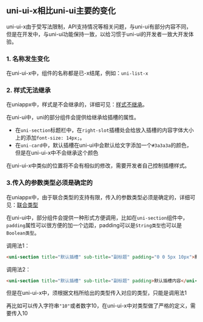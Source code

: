 ## uni-ui-x相比uni-ui主要的变化
uni-ui-x由于受写法限制，API支持情况等相关问题，与uni-ui有部分内容不同，但是在开发中，与uni-ui功能保持一致，以给习惯于uni-ui的开发者一致大开发体验。

### 1. 名称发生变化

在uni-ui-x中，组件的名称都是已-x结尾，例如：`uni-list-x`


### 2. 样式无法继承

在uniappx中，样式是不会继承的，详细可见：[样式不继承](https://doc.dcloud.net.cn/uni-app-x/css/#stylenoextends)。

在uni-ui中，uni的部分组件会提供给继承给插槽的属性。

- 在`uni-section`标题栏中，在`right-slot`插槽处会给放入插槽的内容字体大小上的添加`font-size: 14px;`。
- 在`uni-card`中，默认插槽在uni-ui中会默认给文字添加一个`#3a3a3a`的颜色，但是在uni-ui-x中不会继承这个颜色

在uni-ui-x中类似的位置将不会有相似的修改，需要开发者自己控制插槽样式。

### 3.传入的参数类型必须是确定的

在uniappx中，由于联合类型的支持有限，传入的参数类型必须是确定的，详细可见：[联合类型](https://doc.dcloud.net.cn/uni-app-x/uts/data-type.html#union-type)

在uni-ui中，部分组件会提供一种形式方便调用，比如在`uni-section`组件中，`padding`属性可以很方便的加一个边距，padding可以是`String类型`也可以是`Boolean类型`。

调用法1：

```html
<uni-section title="默认插槽" sub-title="副标题" padding="0 0 5px 10px">默认插槽内容</uni-section>
```

调用法2：

  ```html
  <uni-section title="默认插槽" sub-title="副标题" padding>默认插槽内容</uni-section>
  ```
但是在uni-ui-x中，须根据文档所给出的类型传入对应的类型，只能是调用法1



再比如可以传入字符串`"10"`或者数字10，在uni-ui-x中对类型做了严格的定义，需要传入10